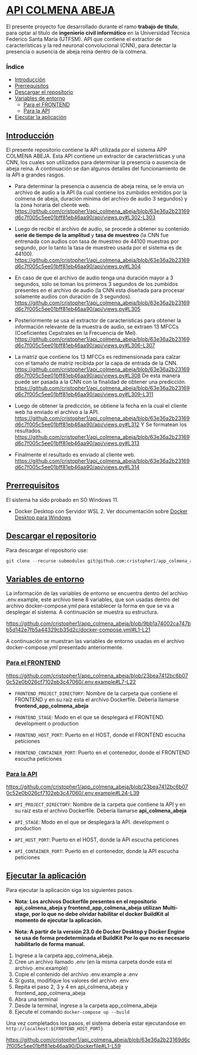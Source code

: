 # [API COLMENA ABEJA](#indice)

El presente proyecto fue desarrollado durante el ramo **trabajo de titulo**, para optar al titulo de **ingenierío civil informático** en la Universidad Técnica
Federico Santa María (UTFSM). API que contiene el extractor de características y la red neuronal convolucional (CNN), para detectar la presencia o ausencia de abeja reina dentro de la colmena.

### <a id="indice"></a>Índice

* <a id="introduccion"></a>[Introducción](#Introducción)
* <a id="prerrequisitos"></a> [Prerrequisitos](#Prerrequisitos)
* <a id="descarga"></a> [Descargar el repositorio](#Descargar-el-repositorio)
* <a id="entorno"></a>[Variables de entorno](#Variables-de-entorno)
  * <a id="entorno-frontend"></a>[Para el FRONTEND](#Para-el-FRONTEND)
  * <a id="entorno-api"></a>[Para la API](#Para-la-API)
* <a id="run"></a>[Ejecutar la aplicación](#Ejecutar-la-aplicación)

## [Introducción](#introduccion)

El presente repositorio contiene la API utilizada por el sistema APP COLMENA ABEJA. Esta API contiene un extractor de características y una CNN, los cuales son utilizados para determinar la presencia o ausencia de abeja reina. A continuación se dan algunos detalles del funcionamiento de la API a grandes rasgos.

* Para determinar la presencia o ausencia de abeja reina, se le envia un archivo de audio a la API (la cual contiene los zumbidos emitidos por la colmena de abeja, duración mínima del archivo de audio 3 segundos) y la zona horaria del cliente web. https://github.com/cristopher1/api_colmena_abeja/blob/63e36a2b23169d6c7f005c5ee01bff81eb46aa90/api/views.py#L302-L303
  
* Luego de recibir el archivo de audio, se procede a obtener su contenido **serie de tiempo de la amplitud** y **tasa de muestreo** (la CNN fue entrenada con audios con tasa de muestreo de 44100 muestras por segundo, por lo tanto la tasa de muestreo usada por el sistema es de 44100). https://github.com/cristopher1/api_colmena_abeja/blob/63e36a2b23169d6c7f005c5ee01bff81eb46aa90/api/views.py#L304

* En caso de que el archivo de audio tenga una duración mayor a 3 segundos, solo se toman los primeros 3 segundos de los zumbidos presentes en el archivo de audio (la CNN esta diseñada para procesar solamente audios con duración de 3 segundos). https://github.com/cristopher1/api_colmena_abeja/blob/63e36a2b23169d6c7f005c5ee01bff81eb46aa90/api/views.py#L305

* Posteriormente se usa el extractor de características para obtener la información relevante de la muestra de audio, se extraen 13 MFCCs (Coeficientes Cepstrales en la Frecuencia de Mel). https://github.com/cristopher1/api_colmena_abeja/blob/63e36a2b23169d6c7f005c5ee01bff81eb46aa90/api/views.py#L306-L307

* La matriz que contiene los 13 MFCCs es redimensionada para calzar con el tamaño de matriz recibida por la capa de entrada de la CNN. https://github.com/cristopher1/api_colmena_abeja/blob/63e36a2b23169d6c7f005c5ee01bff81eb46aa90/api/views.py#L308 De esta manera puede ser pasada a la CNN con la finalidad de obtener una predicción. https://github.com/cristopher1/api_colmena_abeja/blob/63e36a2b23169d6c7f005c5ee01bff81eb46aa90/api/views.py#L309-L311

* Luego de obtener la predicción, se obtiene la fecha en la cual el cliente web ha enviado el archivo a la API. https://github.com/cristopher1/api_colmena_abeja/blob/63e36a2b23169d6c7f005c5ee01bff81eb46aa90/api/views.py#L312 Y Se formatean los resultados. https://github.com/cristopher1/api_colmena_abeja/blob/63e36a2b23169d6c7f005c5ee01bff81eb46aa90/api/views.py#L313

* Finalmente el resultado es enviado al cliente web. https://github.com/cristopher1/api_colmena_abeja/blob/63e36a2b23169d6c7f005c5ee01bff81eb46aa90/api/views.py#L314

## [Prerrequisitos](#prerrequisitos)

El sistema ha sido probado en SO Windows 11.

* Docker Desktop con Servidor WSL 2. Ver documentación sobre [Docker Desktop para Windows](https://docs.docker.com/desktop/install/windows-install/)

## [Descargar el repositorio](#descarga)

Para descargar el repositorio use:

```python
git clone --recurse-submodules git@github.com:cristopher1/app_colmena_abeja.git
```

## [Variables de entorno](#entorno)

La información de las variables de entorno se encuentra dentro del archivo .env.example, este archivo tiene 8 variables, que son usadas dentro del archivo
docker-compose.yml para establecer la forma en que se va a desplegar el sistema. A continuación se muestra su estructura.

https://github.com/cristopher1/app_colmena_abeja/blob/9bb1a74002ca747bb5d142e7fb5a44329cb35d2c/docker-compose.yml#L1-L21

A continuación se muestran las variables de entorno usadas en el archivo docker-compose.yml presentado anteriormente.

### [Para el FRONTEND](#entorno-frontend)

https://github.com/cristopher1/app_colmena_abeja/blob/23bea7412bc6b070c52e0b026cf7102eb3c47060/.env.example#L7-L22

* `FRONTEND_PROJECT_DIRECTORY`: Nombre de la carpeta que contiene el FRONTEND y en su raíz esta el
archivo Dockerfile. Debería llamarse **frontend_app_colmena_abeja**

* `FRONTEND_STAGE`: Modo en el que se desplegará el FRONTEND. development o production

* `FRONTEND_HOST_PORT`: Puerto en el HOST, donde el FRONTEND escucha peticiones

* `FRONTEND_CONTAINER_PORT`: Puerto en el contenedor, donde el FRONTEND escucha peticiones

### [Para la API](#entorno-api)

https://github.com/cristopher1/app_colmena_abeja/blob/23bea7412bc6b070c52e0b026cf7102eb3c47060/.env.example#L24-L39

* `API_PROJECT_DIRECTORY`: Nombre de la carpeta que contiene la API y en su raíz esta el
archivo Dockerfile. Debería llamarse **api_colmena_abeja**

* `API_STAGE`: Modo en el que se desplegará la API. development o production

* `API_HOST_PORT`: Puerto en el HOST, donde la API escucha peticiones

* `API_CONTAINER_PORT`: Puerto en el contenedor, donde la API escucha peticiones

## [Ejecutar la aplicación](#run)

Para ejecutar la aplicación siga los siguientes pasos.

* **Nota: Los archivos Dockerfile presentes en el repositorio api_colmena_abeja y frontend_app_colmena_abeja utilizan**
**Multi-stage, por lo que no debe olvidar habilitar el docker BuildKit al momento de ejecutar la aplicación.**

* **Nota: A partir de la versión 23.0 de Docker Desktop y Docker Engine se usa de forma predeterminada el BuildKit**
**Por lo que no es necesario habilitarlo de forma manual.**

1. Ingrese a la carpeta app_colmena_abeja.
2. Cree un archivo llamado .env (en la misma carpeta donde esta el archivo .env.example)
3. Copie el contenido del archivo .env.example a .env
4. Si gusta, modifique los valores del archivo .env
5. Repita el paso 2, 3 y 4 en api_colmena_abeja y frontend_app_colmena_abeja
6. Abra una terminal
7. Desde la terminal, ingrese a la carpeta app_colmena_abeja
8. Ejecute el comando `docker-compose up --build`

Una vez completados los pasos, el sistema debería estar ejecutandose en `http://localhost:${FROTEND_HOST_PORT}`

https://github.com/cristopher1/api_colmena_abeja/blob/63e36a2b23169d6c7f005c5ee01bff81eb46aa90/Dockerfile#L1-L59

